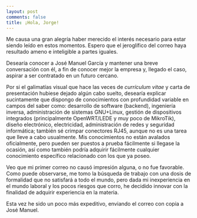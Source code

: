 ```yaml
---
layout: post
comments: false
title: ¡Hola, Jorge!
---
```


Me causa una gran alegría haber merecido el interés necesario para estar siendo leído en estos momentos. Espero que el jeroglífico del correo haya resultado ameno e inteligible a partes iguales.

Desearía conocer a José Manuel García y mantener una breve conversación con él, a fin de conocer mejor la empresa y, llegado el caso, aspirar a ser contratado en un futuro cercano.

Por si el galimatías visual que hace las veces de _currículum vitae_ y carta de presentación hubiese dejado algún cabo suelto, desearía explicar sucintamente que dispongo de conocimientos con profundidad variable en campos del saber como: desarrollo de software (backend), ingeniería inversa, administración de sistemas GNU+Linux, gestión de dispositivos integrados (principalmente OpenWRT/LEDE y muy poco de MikroTik), diseño electrónico, electricidad, administración de redes y seguridad informática; también sé crimpar conectores RJ45, aunque no es una tarea que lleve a cabo usualmente. Mis conocimientos no están avalados oficialmente, pero pueden ser puestos a prueba fácilmente si llegase la ocasión, así como también podría adquirir fácilmente cualquier conocimiento específico relacionado con los que ya poseo.

Veo que mi primer correo no causó impresión alguna, o no fue favorable. Como puede observarse, me tomo la búsqueda de trabajo con una dosis de formalidad que no satisfará a todo el mundo, pero dada mi inexperiencia en el mundo laboral y los pocos riesgos que corro, he decidido innovar con la finalidad de adquirir experiencia en la materia.

Esta vez he sido un poco más expeditivo, enviando el correo con copia a José Manuel.
